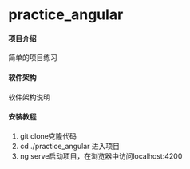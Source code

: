 # practice_angular

#### 项目介绍
简单的项目练习

#### 软件架构
软件架构说明


#### 安装教程

1. git clone克隆代码
2. cd ./practice_angular 进入项目
3. ng serve启动项目，在浏览器中访问localhost:4200
